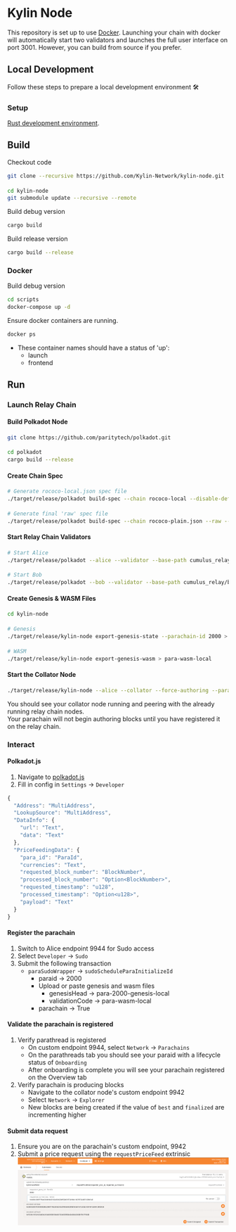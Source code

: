 # Kylin Node

This repository is set up to use [Docker](https://www.docker.com/). Launching your chain with docker will automatically start two validators and launches the full user interface on port 3001. However, you can build from source if you prefer.

## Local Development

Follow these steps to prepare a local development environment :hammer_and_wrench:

### Setup
[Rust development environment](https://substrate.dev/docs/en/knowledgebase/getting-started).


## Build

Checkout code
```bash
git clone --recursive https://github.com/Kylin-Network/kylin-node.git

cd kylin-node
git submodule update --recursive --remote
```

Build debug version

```bash
cargo build
```

Build release version

```bash
cargo build --release
```

### Docker

Build debug version

```bash
cd scripts
docker-compose up -d
```

Ensure docker containers are running.
```bash
docker ps
``````
- These container names should have a status of 'up':
    - launch
    - frontend

## Run

### Launch Relay Chain

#### Build Polkadot Node
```bash
git clone https://github.com/paritytech/polkadot.git

cd polkadot
cargo build --release
```

#### Create Chain Spec
```bash
# Generate rococo-local.json spec file
./target/release/polkadot build-spec --chain rococo-local --disable-default-bootnode > rococo-plain.json

# Generate final 'raw' spec file
./target/release/polkadot build-spec --chain rococo-plain.json --raw --disable-default-bootnode > rococo-local.json
```

#### Start Relay Chain Validators
```bash
# Start Alice
./target/release/polkadot --alice --validator --base-path cumulus_relay/alice --chain <path to 'rococo-local.json' file> --port 30333 --ws-port 9944

# Start Bob
./target/release/polkadot --bob --validator --base-path cumulus_relay/bob --chain <path to 'rococo-local.json' file> --port 30334 --ws-port 9943
```

#### Create Genesis & WASM Files
```bash
cd kylin-node

# Genesis
./target/release/kylin-node export-genesis-state --parachain-id 2000 > para-2000-genesis-local

# WASM
./target/release/kylin-node export-genesis-wasm > para-wasm-local
```

#### Start the Collator Node
```bash
./target/release/kylin-node --alice --collator --force-authoring --parachain-id 2000 --base-path cumulus_relay/kylin-node --port 40333 --ws-port 8844 -- --execution wasm --chain <path to 'rococo-local.json' file> --port 30343 --ws-port 9942
```
You should see your collator node running and peering with the already running relay chain nodes.  
Your parachain will not begin authoring blocks until you have registered it on the relay chain.

### Interact
#### Polkadot.js
1. Navigate to [polkadot.js](https://polkadot.js.org/apps/#/explorer)
2. Fill in config in `Settings` -> `Developer`
```js
{
  "Address": "MultiAddress",
  "LookupSource": "MultiAddress",
  "DataInfo": {
    "url": "Text",
    "data": "Text"
  },
  "PriceFeedingData": {
    "para_id": "ParaId",
    "currencies": "Text",
    "requested_block_number": "BlockNumber",
    "processed_block_number": "Option<BlockNumber>",
    "requested_timestamp": "u128",
    "processed_timestamp": "Option<u128>",
    "payload": "Text"
  }
}
```

#### Register the parachain
1. Switch to Alice endpoint 9944 for Sudo access
2. Select `Developer` -> `Sudo`
3. Submit the following transaction
    - `paraSudoWrapper` -> `sudoScheduleParaInitializeId`
        - paraid -> 2000
        - Upload or paste genesis and wasm files
            - genesisHead -> para-2000-genesis-local
            - validationCode -> para-wasm-local
        - parachain -> True

#### Validate the parachain is registered
1. Verify parathread is registered
    - On custom endpoint 9944, select `Network` -> `Parachains`
    - On the parathreads tab you should see your paraid with a lifecycle status of `Onboarding`
    - After onboarding is complete you will see your parachain registered on the Overview tab
2. Verify parachain is producing blocks
    - Navigate to the collator node's custom endpoint 9942
    - Select `Network` -> `Explorer`
    - New blocks are being created if the value of `best` and `finalized` are incrementing higher

#### Submit data request
1. Ensure you are on the parachain's custom endpoint, 9942
2. Submit a price request using the `requestPriceFeed` extrinsic 
![submitting price request](./doc/imgs/requestPriceFeed.png)
    
